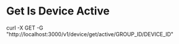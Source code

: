 # Get Is Device Active

curl -X GET -G "http://localhost:3000/v1/device/get/active/GROUP_ID/DEVICE_ID"
